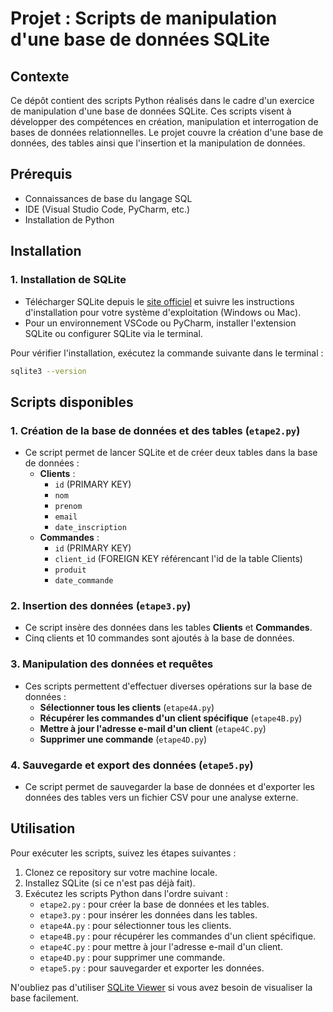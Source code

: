 # Projet : Scripts de manipulation d'une base de données SQLite

## Contexte
Ce dépôt contient des scripts Python réalisés dans le cadre d'un exercice de manipulation d'une base de données SQLite. Ces scripts visent à développer des compétences en création, manipulation et interrogation de bases de données relationnelles. Le projet couvre la création d'une base de données, des tables ainsi que l'insertion et la manipulation de données.

## Prérequis
- Connaissances de base du langage SQL
- IDE (Visual Studio Code, PyCharm, etc.)
- Installation de Python

## Installation

### 1. Installation de SQLite

- Télécharger SQLite depuis le [site officiel](https://sqlite.org/download.html) et suivre les instructions d'installation pour votre système d'exploitation (Windows ou Mac).
- Pour un environnement VSCode ou PyCharm, installer l'extension SQLite ou configurer SQLite via le terminal.

Pour vérifier l'installation, exécutez la commande suivante dans le terminal :
```bash
sqlite3 --version
```

## Scripts disponibles

### 1. Création de la base de données et des tables (`etape2.py`)
- Ce script permet de lancer SQLite et de créer deux tables dans la base de données :
  - **Clients** :
    - `id` (PRIMARY KEY)
    - `nom`
    - `prenom`
    - `email`
    - `date_inscription`
  - **Commandes** :
    - `id` (PRIMARY KEY)
    - `client_id` (FOREIGN KEY référencant l'id de la table Clients)
    - `produit`
    - `date_commande`

### 2. Insertion des données (`etape3.py`)
- Ce script insère des données dans les tables **Clients** et **Commandes**.
- Cinq clients et 10 commandes sont ajoutés à la base de données.

### 3. Manipulation des données et requêtes
- Ces scripts permettent d'effectuer diverses opérations sur la base de données :
  - **Sélectionner tous les clients** (`etape4A.py`)
  - **Récupérer les commandes d'un client spécifique** (`etape4B.py`)
  - **Mettre à jour l'adresse e-mail d'un client** (`etape4C.py`)
  - **Supprimer une commande** (`etape4D.py`)

### 4. Sauvegarde et export des données (`etape5.py`)
- Ce script permet de sauvegarder la base de données et d'exporter les données des tables vers un fichier CSV pour une analyse externe.

## Utilisation
Pour exécuter les scripts, suivez les étapes suivantes :
1. Clonez ce repository sur votre machine locale.
2. Installez SQLite (si ce n'est pas déjà fait).
3. Exécutez les scripts Python dans l'ordre suivant :
   - `etape2.py` : pour créer la base de données et les tables.
   - `etape3.py` : pour insérer les données dans les tables.
   - `etape4A.py` : pour sélectionner tous les clients.
   - `etape4B.py` : pour récupérer les commandes d'un client spécifique.
   - `etape4C.py` : pour mettre à jour l'adresse e-mail d'un client.
   - `etape4D.py` : pour supprimer une commande.
   - `etape5.py` : pour sauvegarder et exporter les données.

N'oubliez pas d'utiliser [SQLite Viewer](https://sqliteviewer.com/) si vous avez besoin de visualiser la base facilement.